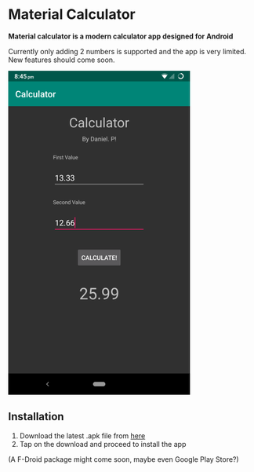 # Material Calculator
**Material calculator is a modern calculator app designed for Android**

Currently only adding 2 numbers is supported and the app is very limited.
New features should come soon.

![Screenshot](https://raw.githubusercontent.com/daniel071/material-calc/master/Screenshots/firstVersion.png)


## Installation
1. Download the latest .apk file from [here](https://github.com/daniel071/material-calc/releases)
2. Tap on the download and proceed to install the app

(A F-Droid package might come soon, maybe even Google Play Store?)

